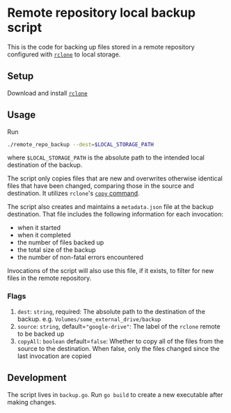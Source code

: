 # Remote repository local backup script

This is the code for backing up files stored in a remote repository configured with [`rclone`](https://rclone.org/) to local storage.

## Setup

Download and install [`rclone`](https://rclone.org/)

## Usage

Run

```bash
./remote_repo_backup --dest=$LOCAL_STORAGE_PATH
```

where `$LOCAL_STORAGE_PATH` is the absolute path to the intended local destination of the backup.

The script only copies files that are new and overwrites otherwise identical files that have been changed, comparing those in the source and destination. It utilizes `rclone`'s [`copy` command](https://rclone.org/commands/rclone_copy/).

The script also creates and maintains a `metadata.json` file at the backup destination. That file includes the following information for each invocation:

- when it started
- when it completed
- the number of files backed up
- the total size of the backup
- the number of non-fatal errors encountered

Invocations of the script will also use this file, if it exists, to filter for new files in the remote repository.

### Flags

1. `dest`: `string`, required: The absolute path to the destination of the backup. e.g. `Volumes/some_external_drive/backup`
2. `source`: `string`, default=`"google-drive"`: The label of the `rclone` remote to be backed up
3. `copyAll`: `boolean` default=`false`: Whether to copy all of the files from the source to the destination. When false, only the files changed since the last invocation are copied

## Development

The script lives in `backup.go`. Run `go build` to create a new executable after making changes.
